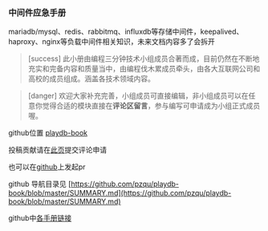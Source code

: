 ### 中间件应急手册

mariadb/mysql、redis、rabbitmq、influxdb等存储中间件，keepalived、haproxy、nginx等负载中间件相关知识，未来文档内容多了会拆开

>[success] 此小册由编程三分钟技术小组成员合著而成，目前仍然在不断地充实和完备内容和质量当中，由编程伐木累成员牵头，由各大互联网公司和高校的成员组成。涵盖各技术领域内容。

>[danger] 欢迎大家补充完善，小组成员可直接编辑，非小组成员可以在任意你觉得合适的模块直接在**评论区留言**，参与编写可申请成为小组正式成员喔。

github位置 [playdb-book](https://github.com/pzqu/playdb-book)

投稿贡献请在[此页](https://www.kancloud.cn/coding3min/playdb/1756341)提交评论申请

也可以在[github](https://github.com/pzqu/playdb-book)上发起pr

github 导航目录见 [https://github.com/pzqu/playdb-book/blob/master/SUMMARY.md](https://github.com/pzqu/playdb-book/blob/master/SUMMARY.md)

github中[各手册链接](https://github.com/pzqu/playdb-book/blob/master/book.json)

